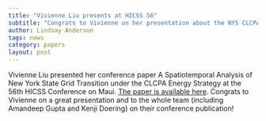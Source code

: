 ```yaml
---
title: "Vivienne Liu presents at HICSS 56"
subtitle: "Congrats to Vivienne on her presentation about the NYS CLCPA at the Hawaii International Conference on Systems Sciences"
author: Lindsay Anderson
tags: news
category: papers
layout: post
---
```


Vivienne Liu presented her conference paper A Spatiotemporal Analysis of New York State Grid Transition under the CLCPA Energy Strategy at the 56th HICSS Conference on Maui. [The paper is available here](https://scholarspace.manoa.hawaii.edu/items/bd07c47b-4888-4e7f-8f49-ad292181f378).   Congrats to Vivienne on a great presentation and to the whole team (including Amandeep Gupta and Kenji Doering) on their conference publication! 
